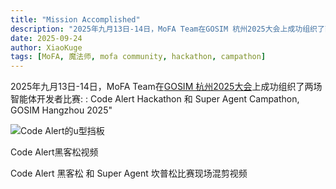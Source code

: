 ```yaml
---
title: "Mission Accomplished"
description: "2025年九月13日-14日，MoFA Team在GOSIM 杭州2025大会上成功组织了两场智能体开发者比赛: : Code Alert Hackathon 和 Super Agent Campathon, GOSIM Hangzhou 2025"
date: 2025-09-24
author: XiaoKuge
tags: [MoFA, 魔法师, mofa community, hackathon, campathon]
---
```


2025年九月13日-14日，MoFA Team在[GOSIM 杭州2025大会](https://hangzhou2025.gosim.org/)上成功组织了两场智能体开发者比赛: : Code Alert Hackathon 和 Super Agent Campathon, GOSIM Hangzhou 2025"

![Code Alert的u型挡板](/images/block-board.jpg)

Code Alert黑客松视频

Code Alert 黑客松 和 Super Agent 坎普松比赛现场混剪视频